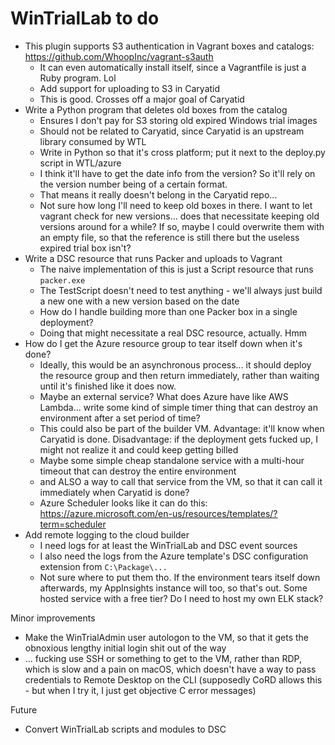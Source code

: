 # WinTrialLab to do

- This plugin supports S3 authentication in Vagrant boxes and catalogs: https://github.com/WhoopInc/vagrant-s3auth
    - It can even automatically install itself, since a Vagrantfile is just a Ruby program. Lol
    - Add support for uploading to S3 in Caryatid
    - This is good. Crosses off a major goal of Caryatid
- Write a Python program that deletes old boxes from the catalog
    - Ensures I don't pay for S3 storing old expired Windows trial images
    - Should not be related to Caryatid, since Caryatid is an upstream library consumed by WTL
    - Write in Python so that it's cross platform; put it next to the deploy.py script in WTL/azure
    - I think it'll have to get the date info from the version? So it'll rely on the version number being of a certain format.
    - That means it really doesn't belong in the Caryatid repo...
    - Not sure how long I'll need to keep old boxes in there. I want to let vagrant check for new versions... does that necessitate keeping old versions around for a while? If so, maybe I could overwrite them with an empty file, so that the reference is still there but the useless expired trial box isn't?
- Write a DSC resource that runs Packer and uploads to Vagrant
    - The naive implementation of this is just a Script resource that runs `packer.exe`
    - The TestScript doesn't need to test anything - we'll always just build a new one with a new version based on the date
    - How do I handle building more than one Packer box in a single deployment?
    - Doing that might necessitate a real DSC resource, actually. Hmm
- How do I get the Azure resource group to tear itself down when it's done?
    - Ideally, this would be an asynchronous process... it should deploy the resource group and then return immediately, rather than waiting until it's finished like it does now.
    - Maybe an external service? What does Azure have like AWS Lambda... write some kind of simple timer thing that can destroy an environment after a set period of time?
    - This could also be part of the builder VM. Advantage: it'll know when Caryatid is done. Disadvantage: if the deployment gets fucked up, I might not realize it and could keep getting billed
    - Maybe some simple cheap standalone service with a multi-hour timeout that can destroy the entire environment
    - and ALSO a way to call that service from the VM, so that it can call it immediately when Caryatid is done?
    - Azure Scheduler looks like it can do this: https://azure.microsoft.com/en-us/resources/templates/?term=scheduler
- Add remote logging to the cloud builder
    - I need logs for at least the WinTrialLab and DSC event sources
    - I also need the logs from the Azure template's DSC configuration extension from `C:\Package\...`
    - Not sure where to put them tho. If the environment tears itself down afterwards, my AppInsights instance will too, so that's out. Some hosted service with a free tier? Do I need to host my own ELK stack?

Minor improvements

- Make the WinTrialAdmin user autologon to the VM, so that it gets the obnoxious lengthy initial login shit out of the way
- ... fucking use SSH or something to get to the VM, rather than RDP, which is slow and a pain on macOS, which doesn't have a way to pass credentials to Remote Desktop on the CLI (supposedly CoRD allows this - but when I try it, I just get objective C error messages)

Future

- Convert WinTrialLab scripts and modules to DSC

